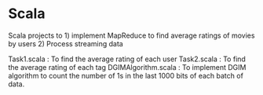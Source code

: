 # Scala
Scala projects to 1) implement MapReduce to find average ratings of movies by users 2) Process streaming data

Task1.scala : To find the average rating of each user
Task2.scala : To find the average rating of each tag
DGIMAlgorithm.scala : To implement DGIM algorithm to count the number of 1s in the last 1000 bits of each batch of data.
